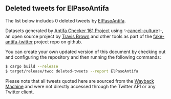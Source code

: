## Deleted tweets for ElPasoAntifa

The list below includes 0 deleted tweets by
[ElPasoAntifa](https://twitter.com/ElPasoAntifa).



Datasets generated by [Antifa Checker 161 Project](https://twitter.com/antifacheck161) using ✨[cancel-culture](https://github.com/travisbrown/cancel-culture)✨, an open source project by 
[Travis Brown](https://twitter.com/travisbrown) and other tools as part of the 
[fake-antifa-twitter](https://github.com/antifacheck161/fake-antifa-twitter) project repo on github.

You can create your own updated version of this document by checking out and configuring the
repository and then running the following commands:

```bash
$ cargo build --release
$ target/release/twcc deleted-tweets --report ElPasoAntifa
```

Please note that all tweets quoted here are sourced from the
[Wayback Machine](https://web.archive.org) and were not directly accessed through the Twitter API or
any Twitter client.


